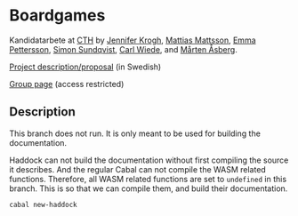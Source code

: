 # Boardgames

Kandidatarbete at [CTH](https://www.chalmers.se/) by [Jennifer Krogh](https://github.com/jenniferkrogh),
[Mattias Mattsson](https://github.com/matmat), [Emma Pettersson](https://github.com/emmouto),
[Simon Sundqvist](https://github.com/Zinfour), [Carl Wiede](https://github.com/carlwiede),
and [Mårten Åsberg](https://github.com/89netraM).

[Project description/proposal](https://www.chalmers.se/SiteCollectionDocuments/CSE/Kandidatprojekt2021/Datx02-21-06_Spr%C3%A5k_br%C3%A4dspel.pdf)
(in Swedish)

[Group page](https://chalmers.instructure.com/groups/69903/wiki)
(access restricted)

## Description

This branch does not run. It is only meant to be used for building the
documentation.

Haddock can not build the documentation without first compiling the source it
describes. And the regular Cabal can not compile the WASM related functions.
Therefore, all WASM related functions are set to `undefined` in this branch.
This is so that we can compile them, and build their documentation.

```sh
cabal new-haddock
```

